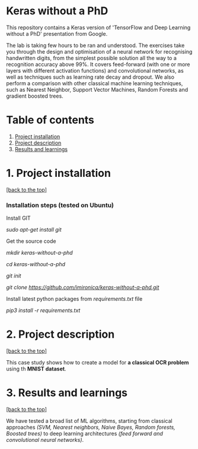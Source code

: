 # Keras without a PhD 

This repository contains a Keras version of 'TensorFlow and Deep Learning without a PhD' presentation from Google. 

The lab is taking few hours to be ran and understood. The exercises take you through the design and optimisation of a neural network for recognising handwritten digits, from the simplest possible solution all the way to a recognition accuracy above 99%. It covers feed-forward (with one or more layers with different activation functions) and convolutional networks, as well as techniques such as learning rate decay and dropout. We also perform a comparison with other classical machine learning techniques, such as Nearest Neighbor, Support Vector Machines, Random Forests and gradient boosted trees.

# Table of contents
1. [Project installation](#1-project-installation)
2. [Project description](#2-project-description)  
3. [Results and learnings](#3-results-and-learnings)

# 1. Project installation
[[back to the top]](#table-of-contents)

### Installation steps (tested on Ubuntu) ###

Install GIT

*sudo apt-get install git*

Get the source code
 
*mkdir keras-without-a-phd*

*cd keras-without-a-phd*

*git init*

*git clone https://github.com/imironica/keras-without-a-phd.git*

Install latest python packages from *requirements.txt* file

*pip3 install -r requirements.txt*

# 2. Project description 
[[back to the top]](#table-of-contents)

This case study shows how to create a model for **a classical OCR problem** using th **MNIST dataset**.

# 3. Results and learnings
[[back to the top]](#table-of-contents)

We have tested a broad list of ML algorithms, starting from classical approaches *(SVM, Nearest neighbors, Naive Bayes, Random forests, Boosted trees)* to deep learning architectures *(feed forward and convolutional neural networks)*. 


